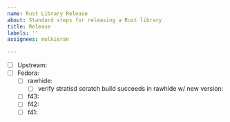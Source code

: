 ```yaml
---
name: Rust Library Release
about: Standard steps for releasing a Rust library
title: Release
labels: ''
assignees: mulkieran

---
```


- [ ] Upstream:
- [ ] Fedora:
  - [ ] rawhide: 
    - [ ] verify stratisd scratch build succeeds in rawhide w/ new version:
  - [ ] f43:
  - [ ] f42: 
  - [ ] f41:
